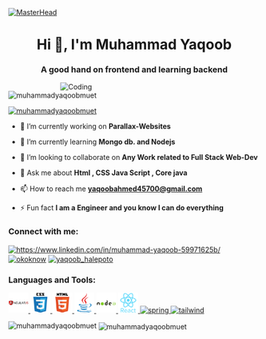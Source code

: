 [![MasterHead](https://images.unsplash.com/photo-1488590528505-98d2b5aba04b?ixlib=rb-4.0.3&ixid=M3wxMjA3fDB8MHxwaG90by1wYWdlfHx8fGVufDB8fHx8fA%3D%3D&auto=format&fit=crop&w=1470&q=80)]()


<h1 align="center">Hi 👋, I'm Muhammad Yaqoob</h1>
<h3 align="center">A good hand on frontend and learning backend</h3>
<img align="right" alt="Coding" width="400" src="[https://giphy.com/gifs/pudgypenguins-data-code-coding-2IudUHdI075HL02Pkk](https://camo.githubusercontent.com/cae12fddd9d6982901d82580bdf321d81fb299141098ca1c2d4891870827bf17/68747470733a2f2f6d69726f2e6d656469756d2e636f6d2f6d61782f313336302f302a37513379765349765f7430696f4a2d5a2e676966)">

<p align="left"> <img src="https://komarev.com/ghpvc/?username=muhammadyaqoobmuet&label=Profile%20views&color=0e75b6&style=flat" alt="muhammadyaqoobmuet" /> </p>

<p align="left"> <a href="https://github.com/ryo-ma/github-profile-trophy"><img src="https://github-profile-trophy.vercel.app/?username=muhammadyaqoobmuet" alt="muhammadyaqoobmuet" /></a> </p>

- 🔭 I’m currently working on **Parallax-Websites**

- 🌱 I’m currently learning **Mongo db. and Nodejs**

- 👯 I’m looking to collaborate on **Any Work related to Full Stack Web-Dev**

- 💬 Ask me about **Html , CSS Java Script , Core java**

- 📫 How to reach me **yaqoobahmed45700@gmail.com**

- ⚡ Fun fact **I am a Engineer and you know I can do everything**

<h3 align="left">Connect with me:</h3>
<p align="left">
<a href="https://linkedin.com/in/https://www.linkedin.com/in/muhammad-yaqoob-59971625b/" target="blank"><img align="center" src="https://raw.githubusercontent.com/rahuldkjain/github-profile-readme-generator/master/src/images/icons/Social/linked-in-alt.svg" alt="https://www.linkedin.com/in/muhammad-yaqoob-59971625b/" height="30" width="40" /></a>
<a href="https://fb.com/okoknow" target="blank"><img align="center" src="https://raw.githubusercontent.com/rahuldkjain/github-profile-readme-generator/master/src/images/icons/Social/facebook.svg" alt="okoknow" height="30" width="40" /></a>
<a href="https://instagram.com/yaqoob_halepoto" target="blank"><img align="center" src="https://raw.githubusercontent.com/rahuldkjain/github-profile-readme-generator/master/src/images/icons/Social/instagram.svg" alt="yaqoob_halepoto" height="30" width="40" /></a>
</p>

<h3 align="left">Languages and Tools:</h3>
<p align="left"> <a href="https://angular.io" target="_blank" rel="noreferrer"> <img src="https://raw.githubusercontent.com/devicons/devicon/master/icons/angularjs/angularjs-original-wordmark.svg" alt="angularjs" width="40" height="40"/> </a> <a href="https://www.w3schools.com/css/" target="_blank" rel="noreferrer"> <img src="https://raw.githubusercontent.com/devicons/devicon/master/icons/css3/css3-original-wordmark.svg" alt="css3" width="40" height="40"/> </a> <a href="https://www.w3.org/html/" target="_blank" rel="noreferrer"> <img src="https://raw.githubusercontent.com/devicons/devicon/master/icons/html5/html5-original-wordmark.svg" alt="html5" width="40" height="40"/> </a> <a href="https://www.java.com" target="_blank" rel="noreferrer"> <img src="https://raw.githubusercontent.com/devicons/devicon/master/icons/java/java-original.svg" alt="java" width="40" height="40"/> </a> <a href="https://nodejs.org" target="_blank" rel="noreferrer"> <img src="https://raw.githubusercontent.com/devicons/devicon/master/icons/nodejs/nodejs-original-wordmark.svg" alt="nodejs" width="40" height="40"/> </a> <a href="https://reactjs.org/" target="_blank" rel="noreferrer"> <img src="https://raw.githubusercontent.com/devicons/devicon/master/icons/react/react-original-wordmark.svg" alt="react" width="40" height="40"/> </a> <a href="https://spring.io/" target="_blank" rel="noreferrer"> <img src="https://www.vectorlogo.zone/logos/springio/springio-icon.svg" alt="spring" width="40" height="40"/> </a> <a href="https://tailwindcss.com/" target="_blank" rel="noreferrer"> <img src="https://www.vectorlogo.zone/logos/tailwindcss/tailwindcss-icon.svg" alt="tailwind" width="40" height="40"/> </a> </p>

<p><img align="left" src="https://github-readme-stats.vercel.app/api/top-langs?username=muhammadyaqoobmuet&show_icons=true&locale=en&layout=compact" alt="muhammadyaqoobmuet" /></p>

<p>&nbsp;<img align="center" src="https://github-readme-stats.vercel.app/api?username=muhammadyaqoobmuet&show_icons=true&locale=en" alt="muhammadyaqoobmuet" /></p>
